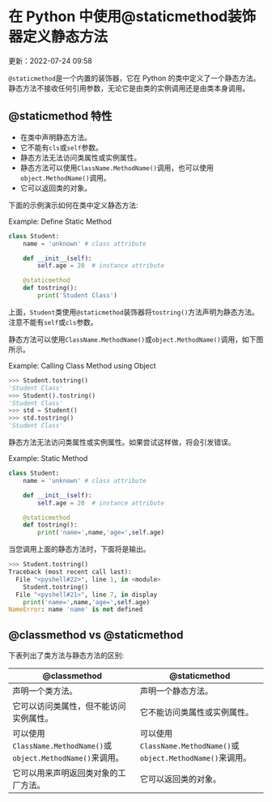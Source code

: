 # 在 Python 中使用@staticmethod装饰器定义静态方法

更新：2022-07-24 09:58

`@staticmethod`是一个内置的装饰器，它在 Python 的类中定义了一个静态方法。 静态方法不接收任何引用参数，无论它是由类的实例调用还是由类本身调用。

## @staticmethod 特性

- 在类中声明静态方法。
- 它不能有`cls`或`self`参数。
- 静态方法无法访问类属性或实例属性。
- 静态方法可以使用`ClassName.MethodName()`调用，也可以使用`object.MethodName()`调用。
- 它可以返回类的对象。

下面的示例演示如何在类中定义静态方法:

Example: Define Static Method 

```py
class Student:
    name = 'unknown' # class attribute

    def __init__(self):
        self.age = 20  # instance attribute

    @staticmethod
    def tostring():
        print('Student Class') 
```

上面，`Student`类使用`@staticmethod`装饰器将`tostring()`方法声明为静态方法。 注意不能有`self`或`cls`参数。

静态方法可以使用`ClassName.MethodName()`或`object.MethodName()`调用，如下图所示。

Example: Calling Class Method using Object 

```py
>>> Student.tostring()
'Student Class'
>>> Student().tostring() 
'Student Class'
>>> std = Student()
>>> std.tostring()
'Student Class' 
```

静态方法无法访问类属性或实例属性。如果尝试这样做，将会引发错误。

Example: Static Method 

```py
class Student:
    name = 'unknown' # class attribute

    def __init__(self):
        self.age = 20  # instance attribute

    @staticmethod
    def tostring():
        print('name=',name,'age=',self.age) 
```

当您调用上面的静态方法时，下面将是输出。

```py
>>> Student.tostring()
Traceback (most recent call last):
  File "<pyshell#22>", line 1, in <module>
    Student.tostring()
  File "<pyshell#21>", line 7, in display
    print('name=',name,'age=',self.age)
NameError: name 'name' is not defined 
```

## @classmethod vs @staticmethod

下表列出了类方法与静态方法的区别:

| @classmethod                                                 | @staticmethod                                                |
| ------------------------------------------------------------ | ------------------------------------------------------------ |
| 声明一个类方法。                                             | 声明一个静态方法。                                           |
| 它可以访问类属性，但不能访问实例属性。                       | 它不能访问类属性或实例属性。                                 |
| 可以使用`ClassName.MethodName()`或`object.MethodName()`来调用。 | 可以使用`ClassName.MethodName()`或`object.MethodName()`来调用。 |
| 它可以用来声明返回类对象的工厂方法。                         | 它可以返回类的对象。                                         |